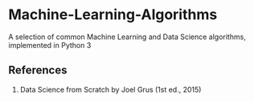 # Machine-Learning-Algorithms
A selection of common Machine Learning and Data Science algorithms, implemented in Python 3

## References
1. Data Science from Scratch by Joel Grus (1st ed., 2015)

